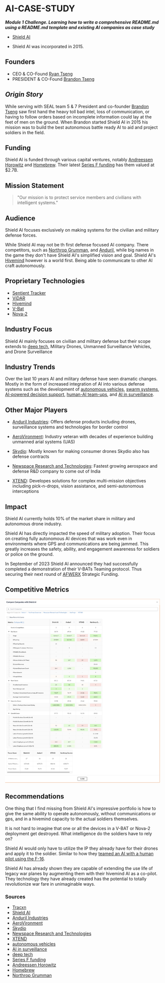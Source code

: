 # AI-CASE-STUDY

**_Module 1 Challenge. Learning how to write a comprehensive README.md using a README.md template and existing AI companies as case study_**

- [Shield AI](https://shield.ai/)

- Shield AI was incorporated in 2015.

## **Founders**

- CEO & CO-Found [Ryan Tseng](https://shield.ai/about-us/company-executives/ryan-tseng/)
- PRESIDENT & CO-Found [Brandon Tseng](https://shield.ai/about-us/company-executives/brandon-tseng/)

## _Origin Story_

While serving with SEAL team 5 & 7 President and co-founder [Brandon Tseng](https://shield.ai/about-us/company-executives/brandon-tseng/) saw first hand the heavy toll bad intel, loss of communication, or having to follow orders based on incomplete information could lay at the feet of men on the ground. When Brandon started Shield AI in 2015 his mission was to build the best autonomous battle ready AI to aid and project soldiers in the field.

## Funding

Shield AI is funded through various capital ventures, notably [Andreessen Horowitz](https://a16z.com/) and [Homebrew](brew.sh). Their latest [Series F funding](https://markets.businessinsider.com/news/stocks/shield-ai-raises-200m-reaching-2-7b-valuation-1032759153) has them valued at $2.7B.

## Mission Statement

> "Our mission is to protect service members and civilians with intelligent systems."

## Audience

Shield AI focuses exclusively on making systems for the civilian and military defense forces.

While Shield AI may not be th first defense focused AI company. There competitors, such as [Northrop Grumman](https://www.northropgrumman.com/what-we-do/artificial-intelligence-and-machine-learning), and [Anduril](https://www.anduril.com/), while big names in the game they don't have Shield AI's simplified vision and goal. Shield AI's [Hivemind](https://shield.ai/hivemind/) however is a world first. Being able to communicate to other AI craft autonomously.

## Proprietary Technologies

- [Sentient Tracker](https://shield.ai/sentient-tracker/)
- [ViDAR](https://shield.ai/vidar/)
- [Hivemind](https://shield.ai/hivemind/)
- [V-Bat](https://shield.ai/v-bat/)
- [Nova-2](https://shield.ai/nova-2/)

## Industry Focus

Shield AI mainly focuses on civilian and military defense but their scope extends to [deep tech](https://builtin.com/artificial-intelligence/deep-tech), Military Drones, Unmanned Surveillance Vehicles, and Drone Surveillance

## Industry Trends

Over the last 10 years AI and military defense have seen dramatic changes. Mostly in the form of increased integration of AI into various defense systems such as the development of [autonomous vehicles](https://www.tesla.com/), [swarm systems](https://shield.ai/nova-2/), [AI-powered decision support](https://www.palantir.com/), [human-AI team-ups](https://shield.ai/hivemind/), and [AI in surveillance](https://smartsentryai.com/).

## Other Major Players

- [Anduril Industries](https://www.anduril.com/): Offers defense products including drones, surveillance systems and technologies for border control

- [AeroVironment](https://www.avinc.com/): Industry veteran with decades of experience building unmanned arial systems (UAS)

- [Skydio](https://www.skydio.com/): Mostly known for making consumer drones Skydio also has defense contracts

- [Newspace Research and Technologies](https://newspace.co.in/): Fastest growing aerospace and defense R&D company to come out of India

- [XTEND](https://www.xtend.me/): Developes solutions for complex multi-mission objectives including pick-n-drops, vision assistance, and semi-autonomous interceptions

## Impact

Shield AI currently holds 10% of the market share in military and autonomous drone industry.

Shield AI has directly impacted the speed of military adoption. Their focus on creating fully autonomous AI devices that was work even in environments where GPS and communications are being jammed. This greatly increases the safety, ability, and engagement awareness for soldiers or police on the ground.

In September of 2023 Shield AI announced they had successfully completed a demonstration of their V-BATs Teaming protocol. Thus securing their next round of [AFWERX](https://afwerx.com/) Strategic Funding.

## Competitive Metrics

![Metric comparing Shield AI to Anduril, Northrop Grumman, and XTEND](./shieldai_competative_metrics.png)

## Recommendations

One thing that I find missing from Shield AI's impressive portfolio is how to give the same ability to operate autonomously, without communications or gps, and in a hivemind capacity to the actual soldiers themselves.

It is not hard to imagine that one or all the devices in a V-BAT or Nova-2 deployment get destroyed. What intelligence do the soldiers have to rely on?

Shield AI would only have to utilize the IP they already have for their drones and apply it to the soldier. Similar to how they [teamed an AI with a human pilot using the F-16](https://shield.ai/jets/).

Shield AI has already shown they are capable of extending the use life of legacy war planes by augmenting them with their hivemind AI as a co-pilot. They technology they have already created has the potential to totally revolutionize war fare in unimaginable ways.

### Sources

- [Tracxn](https://tracxn.com/d/companies/shield-ai/__xWAZxcGRQErj0eca7RojeCvAoVKfcEIPX0V-RwwoAJk)
- [Shield AI](https://shield.ai/jets/)
- [Anduril Industries](https://www.anduril.com/)
- [AeroVironment](https://www.avinc.com/)
- [Skydio](https://www.skydio.com/)
- [Newspace Research and Technologies](https://newspace.co.in/)
- [XTEND](https://www.xtend.me/)
- [autonomous vehicles](https://www.tesla.com/)
- [AI in surveillance](https://smartsentryai.com/)
- [deep tech](https://builtin.com/artificial-intelligence/deep-tech)
- [Series F funding](https://markets.businessinsider.com/news/stocks/shield-ai-raises-200m-reaching-2-7b-valuation-1032759153)
- [Andreessen Horowitz](https://a16z.com/)
- [Homebrew](brew.sh)
- [Northrop Grumman](https://www.northropgrumman.com/what-we-do/artificial-intelligence-and-machine-learning)
